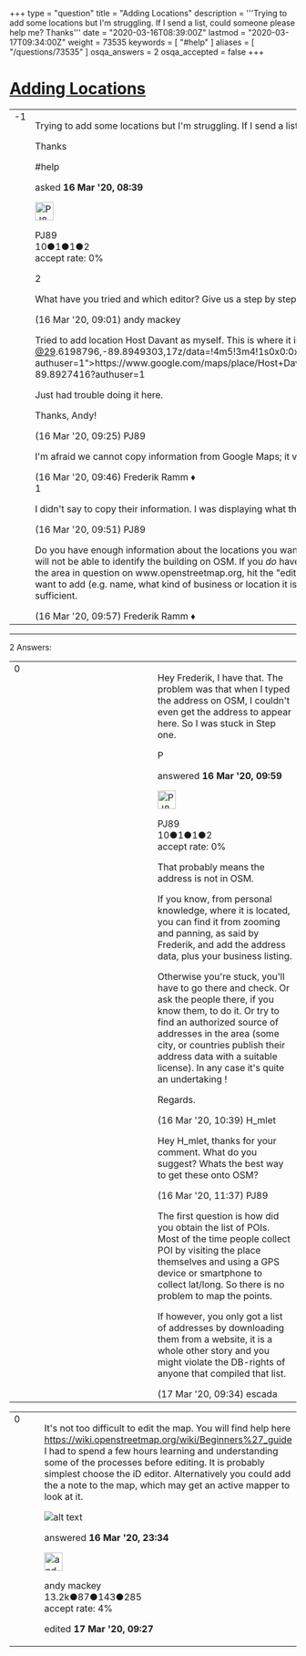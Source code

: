+++
type = "question"
title = "Adding Locations"
description = '''Trying to add some locations but I&#x27;m struggling. If I send a list, could someone please help me? Thanks'''
date = "2020-03-16T08:39:00Z"
lastmod = "2020-03-17T09:34:00Z"
weight = 73535
keywords = [ "#help" ]
aliases = [ "/questions/73535" ]
osqa_answers = 2
osqa_accepted = false
+++

<div class="headNormal">

# [Adding Locations](/questions/73535/adding-locations)

</div>

<div id="main-body">

<div id="askform">

<table id="question-table" style="width:100%;">
<colgroup>
<col style="width: 50%" />
<col style="width: 50%" />
</colgroup>
<tbody>
<tr>
<td style="width: 30px; vertical-align: top"><div class="vote-buttons">
<span id="post-73535-upvote" class="ajax-command post-vote up" rel="nofollow" title="I like this post (click again to cancel)"> </span>
<div id="post-73535-score" class="post-score" title="current number of votes">
-1
</div>
<span id="post-73535-downvote" class="ajax-command post-vote down" rel="nofollow" title="I dont like this post (click again to cancel)"> </span> <span id="favorite-mark" class="ajax-command favorite-mark" rel="nofollow" title="mark/unmark this question as favorite (click again to cancel)"> </span>
<div id="favorite-count" class="favorite-count">
&#10;</div>
</div></td>
<td><div id="item-right">
<div class="question-body">
<p>Trying to add some locations but I'm struggling. If I send a list, could someone please help me?</p>
<p>Thanks</p>
</div>
<div id="question-tags" class="tags-container tags">
<span class="post-tag tag-link-#help" rel="tag" title="see questions tagged &#39;#help&#39;">#help</span>
</div>
<div id="question-controls" class="post-controls">
&#10;</div>
<div class="post-update-info-container">
<div class="post-update-info post-update-info-user">
<p>asked <strong>16 Mar '20, 08:39</strong></p>
<img src="https://secure.gravatar.com/avatar/dd0e670324ef32a733a113d29644ba5a?s=32&amp;d=identicon&amp;r=g" class="gravatar" width="32" height="32" alt="PJ89&#39;s gravatar image" />
<p><span>PJ89</span><br />
<span class="score" title="10 reputation points">10</span><span title="1 badges"><span class="badge1">●</span><span class="badgecount">1</span></span><span title="1 badges"><span class="silver">●</span><span class="badgecount">1</span></span><span title="2 badges"><span class="bronze">●</span><span class="badgecount">2</span></span><br />
<span class="accept_rate" title="Rate of the user&#39;s accepted answers">accept rate:</span> <span title="PJ89 has no accepted answers">0%</span></p>
</div>
</div>
<div id="comments-container-73535" class="comments-container">
<span id="73536"></span>
<div id="comment-73536" class="comment">
<div id="post-73536-score" class="comment-score">
2
</div>
<div class="comment-text">
<p>What have you tried and which editor? Give us a step by step so we know where it failed for you, please.</p>
</div>
<div id="comment-73536-info" class="comment-info">
<span class="comment-age">(16 Mar '20, 09:01)</span> <span class="comment-user userinfo">andy mackey</span>
</div>
</div>
<span id="73537"></span>
<div id="comment-73537" class="comment">
<div id="post-73537-score" class="comment-score">
&#10;</div>
<div class="comment-text">
<p>Tried to add location Host Davant as myself. This is where it is on Google Maps - <a href="https://www.google.com/maps/place/Host+Davant/%3Ca%20href="></a><a href="https://help.openstreetmap.org/users/8111/29690brennilis">@29</a>.6198796,-89.8949303,17z/data=!4m5!3m4!1s0x0:0x557e913b2a899ccd!8m2!3d29.6198796!4d-89.8927416?authuser=1"&gt;https://www.google.com/maps/place/Host+Davant/<a href="https://help.openstreetmap.org/users/8111/29690brennilis"></a><a href="https://help.openstreetmap.org/users/8111/29690brennilis">@29</a>.6198796,-89.8949303,17z/data=!4m5!3m4!1s0x0:0x557e913b2a899ccd!8m2!3d29.6198796!4d-89.8927416?authuser=1</p>
<p>Just had trouble doing it here.</p>
<p>Thanks, Andy!</p>
</div>
<div id="comment-73537-info" class="comment-info">
<span class="comment-age">(16 Mar '20, 09:25)</span> <span class="comment-user userinfo">PJ89</span>
</div>
</div>
<span id="73538"></span>
<div id="comment-73538" class="comment">
<div id="post-73538-score" class="comment-score">
&#10;</div>
<div class="comment-text">
<p>I'm afraid we cannot copy information from Google Maps; it violates their copyright.</p>
</div>
<div id="comment-73538-info" class="comment-info">
<span class="comment-age">(16 Mar '20, 09:46)</span> <span class="comment-user userinfo">Frederik Ramm ♦</span>
</div>
</div>
<span id="73539"></span>
<div id="comment-73539" class="comment">
<div id="post-73539-score" class="comment-score">
1
</div>
<div class="comment-text">
<p>I didn't say to copy their information. I was displaying what the address is.</p>
</div>
<div id="comment-73539-info" class="comment-info">
<span class="comment-age">(16 Mar '20, 09:51)</span> <span class="comment-user userinfo">PJ89</span>
</div>
</div>
<span id="73540"></span>
<div id="comment-73540" class="comment">
<div id="post-73540-score" class="comment-score">
&#10;</div>
<div class="comment-text">
<p>Do you have enough information about the locations you want to add so that you can identify the buildings on aerial imagery? Because if all you have is the address then you will not be able to identify the building on OSM. If you <em>do</em> have the necessary knowledge to identify from aerial imagery which building exactly you mean, then you can zoom to the area in question on www.openstreetmap.org, hit the "edit" button, sign up if you haven't already, go through the tutorial, trace the building outline, add the properties you want to add (e.g. name, what kind of business or location it is etc), click "upload", and you're done. But let me stress again, a list of businesses and their addresses is <em>not</em> sufficient.</p>
</div>
<div id="comment-73540-info" class="comment-info">
<span class="comment-age">(16 Mar '20, 09:57)</span> <span class="comment-user userinfo">Frederik Ramm ♦</span>
</div>
</div>
</div>
<div id="comment-tools-73535" class="comment-tools">
&#10;</div>
<div class="clear">
&#10;</div>
<div id="comment-73535-form-container" class="comment-form-container">
&#10;</div>
<div class="clear">
&#10;</div>
</div></td>
</tr>
</tbody>
</table>

------------------------------------------------------------------------

<div class="tabBar">

<span id="sort-top"></span>

<div class="headQuestions">

2 Answers:

</div>

</div>

<span id="73541"></span>

<div id="answer-container-73541" class="answer answered-by-owner">

<table style="width:100%;">
<colgroup>
<col style="width: 50%" />
<col style="width: 50%" />
</colgroup>
<tbody>
<tr>
<td style="width: 30px; vertical-align: top"><div class="vote-buttons">
<span id="post-73541-upvote" class="ajax-command post-vote up" rel="nofollow" title="I like this post (click again to cancel)"> </span>
<div id="post-73541-score" class="post-score" title="current number of votes">
0
</div>
<span id="post-73541-downvote" class="ajax-command post-vote down" rel="nofollow" title="I dont like this post (click again to cancel)"> </span>
</div></td>
<td><div class="item-right">
<div class="answer-body">
<p>Hey Frederik, I have that. The problem was that when I typed the address on OSM, I couldn't even get the address to appear here. So I was stuck in Step one.</p>
<p>P</p>
</div>
<div class="answer-controls post-controls">
&#10;</div>
<div class="post-update-info-container">
<div class="post-update-info post-update-info-user">
<p>answered <strong>16 Mar '20, 09:59</strong></p>
<img src="https://secure.gravatar.com/avatar/dd0e670324ef32a733a113d29644ba5a?s=32&amp;d=identicon&amp;r=g" class="gravatar" width="32" height="32" alt="PJ89&#39;s gravatar image" />
<p><span>PJ89</span><br />
<span class="score" title="10 reputation points">10</span><span title="1 badges"><span class="badge1">●</span><span class="badgecount">1</span></span><span title="1 badges"><span class="silver">●</span><span class="badgecount">1</span></span><span title="2 badges"><span class="bronze">●</span><span class="badgecount">2</span></span><br />
<span class="accept_rate" title="Rate of the user&#39;s accepted answers">accept rate:</span> <span title="PJ89 has no accepted answers">0%</span></p>
</div>
</div>
<div id="comments-container-73541" class="comments-container">
<span id="73542"></span>
<div id="comment-73542" class="comment">
<div id="post-73542-score" class="comment-score">
&#10;</div>
<div class="comment-text">
<p>That probably means the address is not in OSM.</p>
<p>If you know, from personal knowledge, where it is located, you can find it from zooming and panning, as said by Frederik, and add the address data, plus your business listing.</p>
<p>Otherwise you're stuck, you'll have to go there and check. Or ask the people there, if you know them, to do it. Or try to find an authorized source of addresses in the area (some city, or countries publish their address data with a suitable license). In any case it's quite an undertaking !</p>
<p>Regards.</p>
</div>
<div id="comment-73542-info" class="comment-info">
<span class="comment-age">(16 Mar '20, 10:39)</span> <span class="comment-user userinfo">H_mlet</span>
</div>
</div>
<span id="73546"></span>
<div id="comment-73546" class="comment">
<div id="post-73546-score" class="comment-score">
&#10;</div>
<div class="comment-text">
<p>Hey H_mlet, thanks for your comment. What do you suggest? Whats the best way to get these onto OSM?</p>
</div>
<div id="comment-73546-info" class="comment-info">
<span class="comment-age">(16 Mar '20, 11:37)</span> <span class="comment-user userinfo">PJ89</span>
</div>
</div>
<span id="73571"></span>
<div id="comment-73571" class="comment">
<div id="post-73571-score" class="comment-score">
&#10;</div>
<div class="comment-text">
<p>The first question is how did you obtain the list of POIs. Most of the time people collect POI by visiting the place themselves and using a GPS device or smartphone to collect lat/long. So there is no problem to map the points.</p>
<p>If however, you only got a list of addresses by downloading them from a website, it is a whole other story and you might violate the DB-rights of anyone that compiled that list.</p>
</div>
<div id="comment-73571-info" class="comment-info">
<span class="comment-age">(17 Mar '20, 09:34)</span> <span class="comment-user userinfo">escada</span>
</div>
</div>
</div>
<div id="comment-tools-73541" class="comment-tools">
&#10;</div>
<div class="clear">
&#10;</div>
<div id="comment-73541-form-container" class="comment-form-container">
&#10;</div>
<div class="clear">
&#10;</div>
</div></td>
</tr>
</tbody>
</table>

</div>

<span id="73554"></span>

<div id="answer-container-73554" class="answer">

<table style="width:100%;">
<colgroup>
<col style="width: 50%" />
<col style="width: 50%" />
</colgroup>
<tbody>
<tr>
<td style="width: 30px; vertical-align: top"><div class="vote-buttons">
<span id="post-73554-upvote" class="ajax-command post-vote up" rel="nofollow" title="I like this post (click again to cancel)"> </span>
<div id="post-73554-score" class="post-score" title="current number of votes">
0
</div>
<span id="post-73554-downvote" class="ajax-command post-vote down" rel="nofollow" title="I dont like this post (click again to cancel)"> </span>
</div></td>
<td><div class="item-right">
<div class="answer-body">
<p>It's not too difficult to edit the map. You will find help here <a href="https://wiki.openstreetmap.org/wiki/Beginners%27_guide">https://wiki.openstreetmap.org/wiki/Beginners%27_guide</a> I had to spend a few hours learning and understanding some of the processes before editing. It is probably simplest choose the iD editor. Alternatively you could add the a note to the map, which may get an active mapper to look at it.</p>
<p><img src="/upfiles/missi.JPG" alt="alt text" /></p>
</div>
<div class="answer-controls post-controls">
&#10;</div>
<div class="post-update-info-container">
<div class="post-update-info post-update-info-user">
<p>answered <strong>16 Mar '20, 23:34</strong></p>
<img src="https://secure.gravatar.com/avatar/efa7ca36d4499200879223dc5ad5ecac?s=32&amp;d=identicon&amp;r=g" class="gravatar" width="32" height="32" alt="andy%20mackey&#39;s gravatar image" />
<p><span>andy mackey</span><br />
<span class="score" title="13238 reputation points"><span>13.2k</span></span><span title="87 badges"><span class="badge1">●</span><span class="badgecount">87</span></span><span title="143 badges"><span class="silver">●</span><span class="badgecount">143</span></span><span title="285 badges"><span class="bronze">●</span><span class="badgecount">285</span></span><br />
<span class="accept_rate" title="Rate of the user&#39;s accepted answers">accept rate:</span> <span title="andy mackey has 37 accepted answers">4%</span></p>
</img>
</div>
<div class="post-update-info post-update-info-edited">
<p><span> edited <strong>17 Mar '20, 09:27</strong> </span></p>
</div>
</div>
<div id="comments-container-73554" class="comments-container">
&#10;</div>
<div id="comment-tools-73554" class="comment-tools">
&#10;</div>
<div class="clear">
&#10;</div>
<div id="comment-73554-form-container" class="comment-form-container">
&#10;</div>
<div class="clear">
&#10;</div>
</div></td>
</tr>
</tbody>
</table>

</div>

<div class="paginator-container-left">

</div>

</div>

</div>


